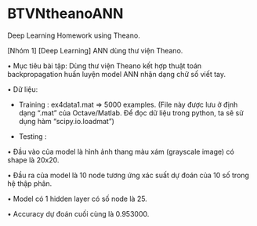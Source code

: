 # BTVNtheanoANN
Deep Learning Homework using Theano.

[Nhóm 1] [Deep Learning] ANN dùng thư viện Theano.

•	Mục tiêu bài tập: Dùng thư viện Theano kết hợp thuật toán backpropagation huấn luyện model ANN nhận dạng chữ số viết tay.

•	Dữ liệu:

  - Training : ex4data1.mat => 5000 examples. (File này được lưu ở định dạng “.mat” của Octave/Matlab. Để đọc dữ liệu trong python, ta sẽ sử dụng hàm “scipy.io.loadmat”)

  - Testing : 

•	Đầu vào của model là hình ảnh thang màu xám (grayscale image) có shape là 20x20.

•	Đầu ra của model là 10 node tương ứng xác suất dự đoán của 10 số trong hệ thập phân.

•	Model có 1 hidden layer có số node là 25.

•	Accuracy dự đoán cuối cùng là 0.953000.
